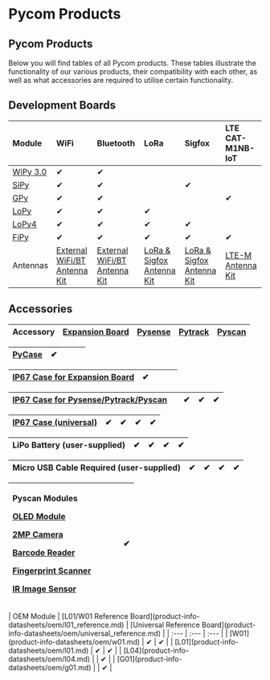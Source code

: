 # Pycom Products

## Pycom Products

Below you will find tables of all Pycom products. These tables illustrate the functionality of our various products, their compatibility with each other, as well as what accessories are required to utilise certain functionality.

## Development Boards

| Module | WiFi | Bluetooth | LoRa | Sigfox | LTE CAT-M1NB-IoT |
| :--- | :--- | :--- | :--- | :--- | :--- |
| [ WiPy 3.0](product-info-datasheets/development/wipy3.md) | ✔ | ✔ |  |  |  |
| [SiPy](product-info-datasheets/development/sipy.md) | ✔ | ✔ |  | ✔ |  |
| [GPy](product-info-datasheets/development/gpy.md) | ✔ | ✔ |  |  | ✔ |
| [LoPy](product-info-datasheets/development/lopy.md) | ✔ | ✔ | ✔ |  |  |
| [LoPy4](product-info-datasheets/development/lopy4.md) | ✔ | ✔ | ✔ | ✔ |  |
| [FiPy](product-info-datasheets/development/fipy.md) | ✔ | ✔ | ✔ | ✔ | ✔ |
| Antennas | [External WiFi/BT Antenna Kit](https://pycom.io/product/external-wifi-antenna/) | [External WiFi/BT Antenna Kit](https://pycom.io/product/external-wifi-antenna/) | [LoRa & Sigfox Antenna Kit](https://pycom.io/product/lora-antenna-kit/) | [LoRa & Sigfox Antenna Kit](https://pycom.io/product/lora-antenna-kit/) | [LTE-M Antenna Kit](https://pycom.io/product/lte-m-antenna-kit/) |

## Accessories

| Accessory | [Expansion Board](product-info-datasheets/boards/expansion3.md) | [Pysense](product-info-datasheets/boards/pysense.md) | [Pytrack](product-info-datasheets/boards/pytrack.md) | [Pyscan](product-info-datasheets/boards/pyscan.md) |
| :--- | :--- | :--- | :--- | :--- |


| [PyCase](https://pycom.io/product/pycase/) | ✔ |  |  |  |
| :--- | :--- | :--- | :--- | :--- |


| [IP67 Case for Expansion Board](https://pycom.io/product/ip67-expansion-board-case/) | ✔ |  |  |  |
| :--- | :--- | :--- | :--- | :--- |


| [IP67 Case for Pysense/Pytrack/Pyscan](https://pycom.io/product/ip67-case/) |  | ✔ | ✔ | ✔ |
| :--- | :--- | :--- | :--- | :--- |


| [IP67 Case \(universal\)](https://pycom.io/product/universal-ip67-case/) | ✔ | ✔ | ✔ | ✔ |
| :--- | :--- | :--- | :--- | :--- |


| LiPo Battery \(user-supplied\) | ✔ | ✔ | ✔ | ✔ |
| :--- | :--- | :--- | :--- | :--- |


| Micro USB Cable Required \(user-supplied\) | ✔ | ✔ | ✔ | ✔ |
| :--- | :--- | :--- | :--- | :--- |


<table>
  <thead>
    <tr>
      <th style="text-align:left">
        <p>Pyscan Modules</p>
        <p><a href="https://pycom.io/product/oled-screen/">OLED Module</a>
        </p>
        <p><a href="https://pycom.io/product/2mp-camera/">2MP Camera</a>
        </p>
        <p><a href="https://pycom.io/product/barcode-reader">Barcode Reader</a>
        </p>
        <p><a href="https://pycom.io/product/fingerprint-scanner/">Fingerprint Scanner</a>
        </p>
        <p><a href="https://pycom.io/product/infared-image-sensor/">IR Image Sensor</a>
        </p>
      </th>
      <th style="text-align:left"></th>
      <th style="text-align:left"></th>
      <th style="text-align:left"></th>
      <th style="text-align:left">✔</th>
    </tr>
  </thead>
  <tbody></tbody>
</table>| OEM Module | [L01/W01 Reference Board](product-info-datasheets/oem/l01_reference.md) | [Universal Reference Board](product-info-datasheets/oem/universal_reference.md) |
| :--- | :--- | :--- |
| [W01](product-info-datasheets/oem/w01.md) | ✔ | ✔ |
| [L01](product-info-datasheets/oem/l01.md) | ✔ | ✔ |
| [L04](product-info-datasheets/oem/l04.md) |  | ✔ |
| [G01](product-info-datasheets/oem/g01.md) |  | ✔ |

